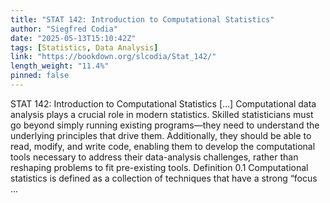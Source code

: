 ```yaml
---
title: "STAT 142: Introduction to Computational Statistics"
author: "Siegfred Codia"
date: "2025-05-13T15:10:42Z"
tags: [Statistics, Data Analysis]
link: "https://bookdown.org/slcodia/Stat_142/"
length_weight: "11.4%"
pinned: false
---
```


STAT 142: Introduction to Computational Statistics [...] Computational data analysis plays a crucial role in modern statistics. Skilled statisticians must go beyond simply running existing programs—they need to understand the underlying principles that drive them. Additionally, they should be able to read, modify, and write code, enabling them to develop the computational tools necessary to address their data-analysis challenges, rather than reshaping problems to fit pre-existing tools. Definition 0.1 Computational statistics is defined as a collection of techniques that have a strong “focus ...
